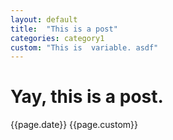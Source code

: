 ```yaml
---
layout: default
title:  "This is a post"
categories: category1
custom: "This is  variable. asdf"
---
```


# Yay, this is a post.
{{page.date}}
{{page.custom}}
